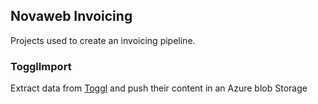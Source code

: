 ## Novaweb Invoicing

Projects used to create an invoicing pipeline.

### TogglImport

Extract data from [Toggl](http://www.toggl.com) and push their content in an Azure blob Storage
